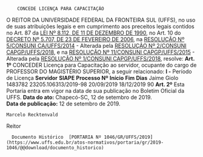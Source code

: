         CONCEDE LICENÇA PARA CAPACITAÇÃO  

 O REITOR DA UNIVERSIDADE FEDERAL DA FRONTEIRA SUL (UFFS), no uso de suas atribuições legais e em cumprimento aos preceitos legais contidos no Art. 87 da [LEI Nº 8.112, DE 11 DE DEZEMBRO DE 1990](http://www.planalto.gov.br/ccivil_03/leis/l8112cons.htm), no Art. 10 do [DECRETO Nº 5.707, DE 23 DE FEVEREIRO DE 2006](http://www.planalto.gov.br/ccivil_03/_Ato2004-2006/2006/Decreto/D5707.htm), na [RESOLUÇÃO Nº 5/CONSUNI CA/UFFS/2014](https://www.uffs.edu.br/atos-normativos/resolucao/consunica/2014-0005) - Alterada pela [RESOLUÇÃO Nº 2/CONSUNI CAPGP/UFFS/2018](https://www.uffs.edu.br/atos-normativos/resolucao/consunicapgp/2018-0002), e na [RESOLUÇÃO Nº 11/CONSUNI CAPGP/UFFS/2015](https://www.uffs.edu.br/atos-normativos/resolucao/consunicapgp/2015-0011) - Alterada pela [RESOLUÇÃO Nº 1/CONSUNI CAPGP/UFFS/2018](https://www.uffs.edu.br/atos-normativos/resolucao/consunicapgp/2018-0001), resolve:   **Art. 1º**  CONCEDER Licença para Capacitação ao servidor, ocupante do cargo de PROFESSOR DO MAGISTÉRIO SUPERIOR, a seguir relacionado: **I -**  Período de Licença     **Servidor**   **SIAPE**   **Processo Nº**    **Início**   **Fim**   **Dias**     Jaime Giolo   1483782   23205.106313/2019-98   20/09/2019   18/12/2019   90       **Art. 2º**  Esta Portaria entra em vigor na data de sua publicação no Boletim Oficial da UFFS.        **Data do ato:** Chapecó-SC, 12 de setembro de 2019.   
 **Data de publicação:**  12 de setembro de 2019. 

    Marcelo Recktenvald   
 Reitor 

      Documento Histórico  [PORTARIA Nº 1046/GR/UFFS/2019](https://www.uffs.edu.br/atos-normativos/portaria/gr/2019-1046/@@download/documento_historico)     
      